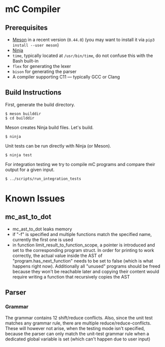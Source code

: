 # mC Compiler


## Prerequisites

- [Meson](http://mesonbuild.com/) in a recent version (`0.44.0`)
  (you may want to install it via `pip3 install --user meson`)
- [Ninja](https://ninja-build.org/)
- `time`, typically located at `/usr/bin/time`, do not confuse this with the Bash built-in
- `flex` for generating the lexer
- `bison` for generating the parser
- A compiler supporting C11 — typically GCC or Clang

## Build Instructions

First, generate the build directory.

    $ meson builddir
    $ cd builddir

Meson creates Ninja build files.
Let's build.

    $ ninja

Unit tests can be run directly with Ninja (or Meson).

    $ ninja test

For integration testing we try to compile mC programs and compare their output for a given input.

    $ ../scripts/run_integration_tests

# Known Issues

## mc_ast_to_dot

- mc_ast_to_dot leaks memory
- if "-f" is specified and multiple functions match the specified name, currently the first one is used
- in function limit_result_to_function_scope, a pointer is introduced and set to the corresponding program struct. In order for printing to work correctly, the actual value inside the AST of "program.has_next_function" needs to be set to false (which is what happens right now). Additionally all "unused" programs should be freed because they won't be reachable later and copying their content would require writing a function that recursively copies the AST

## Parser

### Grammar

The grammar contains 12 shift/reduce conflicts.
Also, since the unit test matches any grammar rule, there are multiple reduce/reduce-conflicts. These will however not arise, when the testing mode isn't specified, because the parser can only match the unit-test grammar rule when a dedicated global variable is set (which can't happen due to user input)


